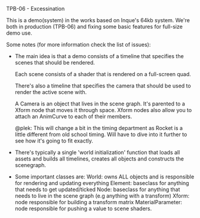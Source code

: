
TPB-06 - Excessination

This is a demo(system) in the works based on Inque's 64kb system.
We're both in production (TPB-06) and fixing some basic features for full-size demo use.

Some notes (for more information check the list of issues):

- The main idea is that a demo consists of a timeline that specifies the 
  scenes that should be rendered.    
  
  Each scene consists of a shader that is rendered on a full-screen quad. 
  
  There's also a timeline that specifies the camera that should be used
  to render the active scene with.
  
  A Camera is an object that lives in the scene graph. It's parented to a
  Xform node that moves it through space. Xform nodes also allow you to attach
  an AnimCurve to each of their members.

  @plek: This will change a bit in the timing department as Rocket is a little
  different from old school timing. Will have to dive into it further to see how
  it's going to fit exactly.

- There's typically a single 'world initialization' function that loads all assets
  and builds all timelines, creates all objects and constructs the scenegraph.
      
- Some important classes are:
  World: owns ALL objects and is responsible for rendering and updating everything
  Element: baseclass for anything that needs to get updated/ticked
  Node: baseclass for anything that needs to live in the scene graph (e.g anything with a transform)
  Xform: node responsible for building a transform matrix
  MaterialParameter: node responsible for pushing a value to scene shaders.
  

